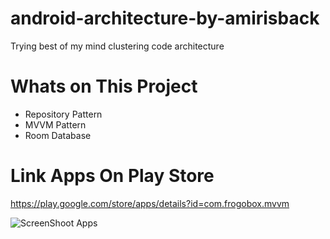 # android-architecture-by-amirisback
Trying best of my mind clustering code architecture

# Whats on This Project
- Repository Pattern
- MVVM Pattern
- Room Database

# Link Apps On Play Store
https://play.google.com/store/apps/details?id=com.frogobox.mvvm


![ScreenShoot Apps](https://github.com/amirisback/android-architecture-by-amirisback/projectname/branch/path/to/img.png)
